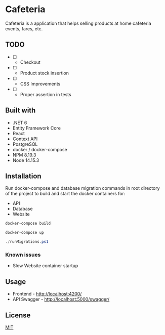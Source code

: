 # Cafeteria

Cafeteria is a application that helps selling products at home cafeteria events, fares, etc.

## TODO

- [ ] - Checkout
- [ ] - Product stock insertion
- [ ] - CSS Improvements
- [ ] - Proper assertion in tests

## Built with

* .NET 6
* Entity Framework Core
* React
* Context API
* PostgreSQL
* docker / docker-compose
* NPM 8.19.3
* Node 14.15.3

## Installation

Run docker-compose and database migration commands in root directory of the project to build and start the docker containers for:
* API
* Database
* Website

```bash
docker-compose build
```

```bash
docker-compose up
```
```powershell
./runMigrations.ps1
```

### Known issues
* Slow Website container startup


## Usage

* Frontend - [http://localhost:4200/](http://localhost:4200/)
* API Swagger - [http://localhost:5000/swagger/](http://localhost:5000/swagger/)

## License
[MIT](https://choosealicense.com/licenses/mit/)